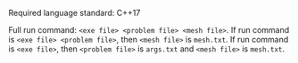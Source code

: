 Required language standard: C++17

Full run command: `<exe file> <problem file> <mesh file>`. If run command is `<exe file> <problem file>`, then `<mesh file>` is `mesh.txt`. If run command is `<exe file>`, then `<problem file>` is `args.txt` and `<mesh file>` is `mesh.txt`.
